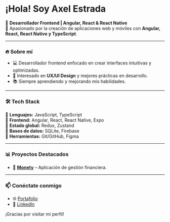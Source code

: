 # ¡Hola! Soy Axel Estrada

🚀 **Desarrollador Frontend | Angular, React & React Native**  
📍 Apasionado por la creación de aplicaciones web y móviles con **Angular, React, React Native y TypeScript**.  

---

### 🔥 Sobre mí
- 💻 Desarrollador frontend enfocado en crear interfaces intuitivas y optimizadas.
- 🎨 Interesado en **UX/UI Design** y mejores prácticas en desarrollo.
- 📚 Siempre aprendiendo y mejorando mis habilidades.

---

### 🛠 Tech Stack
🔹 **Lenguajes:** JavaScript, TypeScript  
🔹 **Frontend:** Angular, React, React Native, Expo  
🔹 **Estado global:** Redux, Zustand  
🔹 **Bases de datos:** SQLite, Firebase  
🔹 **Herramientas:** Git/GitHub, Figma

---

### 📊 Proyectos Destacados
- 📱 **[Monety](https://github.com/axelestrada/monety)** – Aplicación de gestión financiera.

---

### 📫 Conéctate conmigo
- 🌐 [Portafolio](https://axelestrada.github.io)  
- 🔗 [LinkedIn](https://www.linkedin.com/in/axelestradadev)  

¡Gracias por visitar mi perfil!
